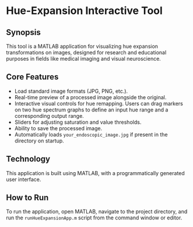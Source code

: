 # Hue-Expansion Interactive Tool

## Synopsis

This tool is a MATLAB application for visualizing hue expansion transformations on images, designed for research and educational purposes in fields like medical imaging and visual neuroscience.

## Core Features

* Load standard image formats (JPG, PNG, etc.).
* Real-time preview of a processed image alongside the original.
* Interactive visual controls for hue remapping. Users can drag markers on two hue spectrum graphs to define an input hue range and a corresponding output range.
* Sliders for adjusting saturation and value thresholds.
* Ability to save the processed image.
* Automatically loads `your_endoscopic_image.jpg` if present in the directory on startup.

## Technology

This application is built using MATLAB, with a programmatically generated user interface.

## How to Run

To run the application, open MATLAB, navigate to the project directory, and run the `runHueExpansionApp.m` script from the command window or editor.